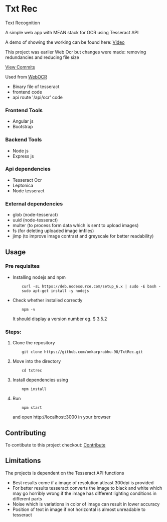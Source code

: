 # Txt Rec

Text Recognition

A simple web app with MEAN stack for OCR using Tesseract API

A demo of showing the working can be found here: [Video](https://drive.google.com/file/d/0BxgYOTkSevMEZXc5UjQzQWhHWHM/view?usp=sharing)

This project was earlier Web Ocr but changes were made: removing redundancies and reducing file size

[View Commits](https://github.com/omkarprabhu-98/WebOCR/commits/master) 

Used from [WebOCR](https://github.com/omkarprabhu-98/WebOCR)
 * Binary file of tesseract
 * frontend code
 * api route '/api/ocr' code
 
### Frontend Tools
* Angular js
* Bootstrap

### Backend Tools
* Node js
* Express js

### Api dependencies
* Tesseract Ocr
* Leptonica
* Node tesseract

### External dependencies 
* glob (node-tesseract)
* uuid (node-tesseract)
* multer (to process form data which is sent to upload images)
* fs   (for deleting uploaded image imfiles)
* jimp (to improve image contrast and greyscale for better readability)

## Usage

### Pre requisites
* Installing nodejs and npm

    ```
        curl -sL https://deb.nodesource.com/setup_6.x | sudo -E bash -
        sudo apt-get install -y nodejs
    ```
* Check whether installed correctly
    
    ``` 
        npm -v
    ```
    It should display a version number eg. $ 3.5.2 

### Steps:
1. Clone the repository

    ```
        git clone https://github.com/omkarprabhu-98/TxtRec.git
    ```
2. Move into the directory  
    
    ```
        cd txtrec
    ```       
3. Install dependencies using 

    ```
        npm install
    ``` 
4. Run 

    ```
        npm start
    ```
   and open http://localhost:3000 in your browser     

## Contributing    

To contibute to this project checkout: [Contribute](https://github.com/omkarprabhu-98/TxtRec/blob/master/CONTRIBUTING.md)
      
## Limitations
The projects is dependent on the Tesseract API functions
* Best results come if a image of resolution atleast 300dpi is provided
* For better results tesseract converts the image to black and white which may go horribly wrong if the image has different lighting conditions in different parts
* Noise which is variations in color of image can result in lower accuracy
* Position of text in image if not horizontal is almost unreadable to tesseract
    
    